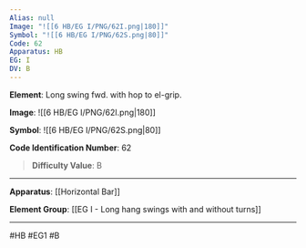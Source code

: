 ```yaml
---
Alias: null
Image: "![[6 HB/EG I/PNG/62I.png|180]]"
Symbol: "![[6 HB/EG I/PNG/62S.png|80]]"
Code: 62
Apparatus: HB
EG: I
DV: B
---
```

**Element**: Long swing fwd. with hop to el-grip.

**Image**:
![[6 HB/EG I/PNG/62I.png|180]]

**Symbol**:
![[6 HB/EG I/PNG/62S.png|80]]

**Code Identification Number**: 62

>**Difficulty Value**: B

___
**Apparatus**: [[Horizontal Bar]]

**Element Group**: [[EG I - Long hang swings with and without turns]]
___
#HB #EG1 #B
